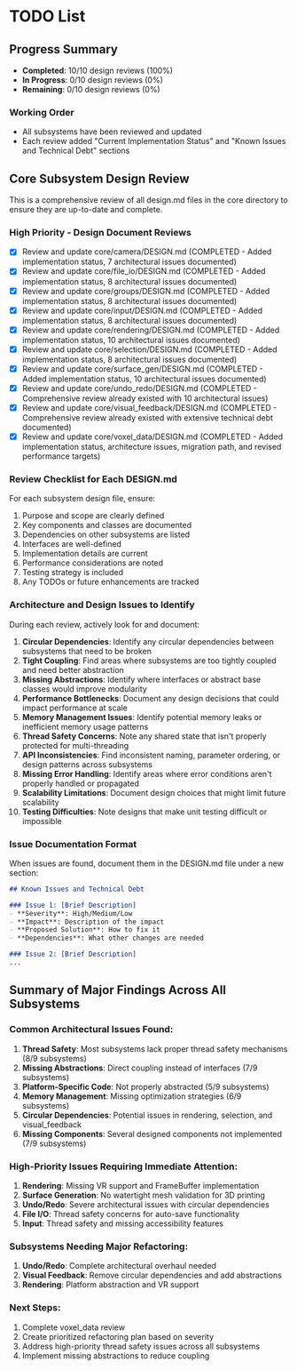 # TODO List

## Progress Summary
- **Completed**: 10/10 design reviews (100%)
- **In Progress**: 0/10 design reviews (0%)
- **Remaining**: 0/10 design reviews (0%)

### Working Order
- All subsystems have been reviewed and updated
- Each review added "Current Implementation Status" and "Known Issues and Technical Debt" sections

## Core Subsystem Design Review

This is a comprehensive review of all design.md files in the core directory to ensure they are up-to-date and complete.

### High Priority - Design Document Reviews

- [x] Review and update core/camera/DESIGN.md (COMPLETED - Added implementation status, 7 architectural issues documented)
- [x] Review and update core/file_io/DESIGN.md (COMPLETED - Added implementation status, 8 architectural issues documented)
- [x] Review and update core/groups/DESIGN.md (COMPLETED - Added implementation status, 8 architectural issues documented)
- [x] Review and update core/input/DESIGN.md (COMPLETED - Added implementation status, 8 architectural issues documented)
- [x] Review and update core/rendering/DESIGN.md (COMPLETED - Added implementation status, 10 architectural issues documented)
- [x] Review and update core/selection/DESIGN.md (COMPLETED - Added implementation status, 8 architectural issues documented)
- [x] Review and update core/surface_gen/DESIGN.md (COMPLETED - Added implementation status, 10 architectural issues documented)
- [x] Review and update core/undo_redo/DESIGN.md (COMPLETED - Comprehensive review already existed with 10 architectural issues)
- [x] Review and update core/visual_feedback/DESIGN.md (COMPLETED - Comprehensive review already existed with extensive technical debt documented)
- [x] Review and update core/voxel_data/DESIGN.md (COMPLETED - Added implementation status, architecture issues, migration path, and revised performance targets)

### Review Checklist for Each DESIGN.md

For each subsystem design file, ensure:
1. Purpose and scope are clearly defined
2. Key components and classes are documented
3. Dependencies on other subsystems are listed
4. Interfaces are well-defined
5. Implementation details are current
6. Performance considerations are noted
7. Testing strategy is included
8. Any TODOs or future enhancements are tracked

### Architecture and Design Issues to Identify

During each review, actively look for and document:
1. **Circular Dependencies**: Identify any circular dependencies between subsystems that need to be broken
2. **Tight Coupling**: Find areas where subsystems are too tightly coupled and need better abstraction
3. **Missing Abstractions**: Identify where interfaces or abstract base classes would improve modularity
4. **Performance Bottlenecks**: Document any design decisions that could impact performance at scale
5. **Memory Management Issues**: Identify potential memory leaks or inefficient memory usage patterns
6. **Thread Safety Concerns**: Note any shared state that isn't properly protected for multi-threading
7. **API Inconsistencies**: Find inconsistent naming, parameter ordering, or design patterns across subsystems
8. **Missing Error Handling**: Identify areas where error conditions aren't properly handled or propagated
9. **Scalability Limitations**: Document design choices that might limit future scalability
10. **Testing Difficulties**: Note designs that make unit testing difficult or impossible

### Issue Documentation Format

When issues are found, document them in the DESIGN.md file under a new section:

```markdown
## Known Issues and Technical Debt

### Issue 1: [Brief Description]
- **Severity**: High/Medium/Low
- **Impact**: Description of the impact
- **Proposed Solution**: How to fix it
- **Dependencies**: What other changes are needed

### Issue 2: [Brief Description]
...
```

## Summary of Major Findings Across All Subsystems

### Common Architectural Issues Found:
1. **Thread Safety**: Most subsystems lack proper thread safety mechanisms (8/9 subsystems)
2. **Missing Abstractions**: Direct coupling instead of interfaces (7/9 subsystems)
3. **Platform-Specific Code**: Not properly abstracted (5/9 subsystems)
4. **Memory Management**: Missing optimization strategies (6/9 subsystems)
5. **Circular Dependencies**: Potential issues in rendering, selection, and visual_feedback
6. **Missing Components**: Several designed components not implemented (7/9 subsystems)

### High-Priority Issues Requiring Immediate Attention:
1. **Rendering**: Missing VR support and FrameBuffer implementation
2. **Surface Generation**: No watertight mesh validation for 3D printing
3. **Undo/Redo**: Severe architectural issues with circular dependencies
4. **File I/O**: Thread safety concerns for auto-save functionality
5. **Input**: Thread safety and missing accessibility features

### Subsystems Needing Major Refactoring:
1. **Undo/Redo**: Complete architectural overhaul needed
2. **Visual Feedback**: Remove circular dependencies and add abstractions
3. **Rendering**: Platform abstraction and VR support

### Next Steps:
1. Complete voxel_data review
2. Create prioritized refactoring plan based on severity
3. Address high-priority thread safety issues across all subsystems
4. Implement missing abstractions to reduce coupling